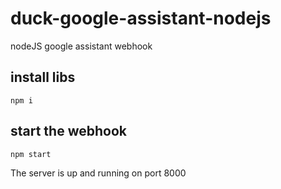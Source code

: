 # duck-google-assistant-nodejs

nodeJS google assistant webhook

## install libs

```shell
npm i
```

## start the webhook

```shell
npm start
```

The server is up and running on port 8000